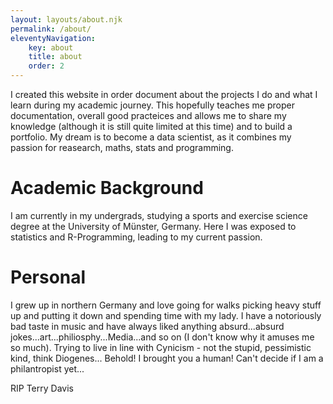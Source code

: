 ```yaml
---
layout: layouts/about.njk
permalink: /about/
eleventyNavigation:
    key: about
    title: about
    order: 2
---
```

I created this website in order document about the projects I do and what I learn during my academic journey. This hopefully teaches me proper documentation, overall good practeices and allows me to share my knowledge (although it is still quite limited at this time) and to build a portfolio. My dream is to become a data scientist, as it combines my passion for reasearch, maths, stats and programming.

# Academic Background
I am currently in my undergrads, studying a sports and exercise science degree at the University of Münster, Germany. Here I was exposed to statistics and R-Programming, leading to my current passion.

# Personal
I grew up in northern Germany and love going for walks picking heavy stuff up and putting it down and spending time with my lady. I have a notoriously bad taste in music and have always liked anything absurd...absurd jokes...art...philiosphy...Media...and so on (I don't know why it amuses me so much). Trying to live in line with Cynicism - not the stupid, pessimistic kind, think Diogenes... Behold! I brought you a human! Can't decide if I am a philantropist yet...


RIP Terry Davis
